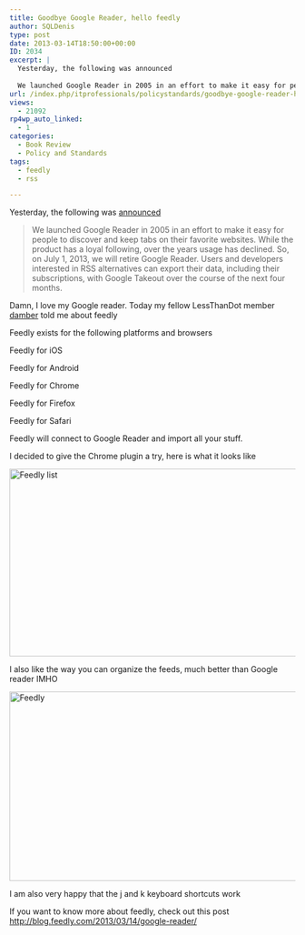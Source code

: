```yaml
---
title: Goodbye Google Reader, hello feedly
author: SQLDenis
type: post
date: 2013-03-14T18:50:00+00:00
ID: 2034
excerpt: |
  Yesterday, the following was announced
  
  We launched Google Reader in 2005 in an effort to make it easy for people to discover and keep tabs on their favorite websites. While the product has a loyal following, over the years usage has declined. So, on&hellip;
url: /index.php/itprofessionals/policystandards/goodbye-google-reader-hello-feedly/
views:
  - 21092
rp4wp_auto_linked:
  - 1
categories:
  - Book Review
  - Policy and Standards
tags:
  - feedly
  - rss

---
```

Yesterday, the following was [announced][1]

> We launched Google Reader in 2005 in an effort to make it easy for people to discover and keep tabs on their favorite websites. While the product has a loyal following, over the years usage has declined. So, on July 1, 2013, we will retire Google Reader. Users and developers interested in RSS alternatives can export their data, including their subscriptions, with Google Takeout over the course of the next four months.

Damn, I love my Google reader. Today my fellow LessThanDot member [damber][2] told me about feedly

Feedly exists for the following platforms and browsers

Feedly for iOS
  
Feedly for Android
  
Feedly for Chrome
  
Feedly for Firefox
  
Feedly for Safari

Feedly will connect to Google Reader and import all your stuff.
  
I decided to give the Chrome plugin a try, here is what it looks like

[<img src="http://farm9.staticflickr.com/8238/8557317305_14e215d534_z.jpg" width="640" height="330" alt="Feedly list" />][3]

I also like the way you can organize the feeds, much better than Google reader IMHO

[<img src="http://farm9.staticflickr.com/8388/8557302843_80fc57076f_z.jpg" width="640" height="333" alt="Feedly" />][4]

I am also very happy that the j and k keyboard shortcuts work

If you want to know more about feedly, check out this post http://blog.feedly.com/2013/03/14/google-reader/

 [1]: http://googleblog.blogspot.com/2013/03/a-second-spring-of-cleaning.html
 [2]: https://twitter.com/damber
 [3]: http://www.flickr.com/photos/denisgobo/8557317305/ "Feedly list by Denis Gobo, on Flickr"
 [4]: http://www.flickr.com/photos/denisgobo/8557302843/ "Feedly by Denis Gobo, on Flickr"